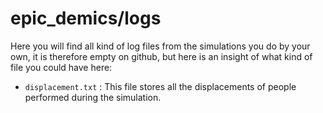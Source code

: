 # epic_demics/logs
Here you will find all kind of log files from the simulations you do by your own, it is therefore empty on github, but here is an insight of what kind of file you could have here:

- `displacement.txt` : This file stores all the displacements of people performed during the simulation.